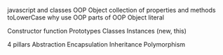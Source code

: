 javascript and classes
OOP
Object
collection of properties and methods
toLowerCase
why use OOP
parts of OOP
Object literal

Constructor function
Prototypes
Classes
Instances (new, this)

4 pillars
Abstraction 
Encapsulation
 Inheritance 
 Polymorphism